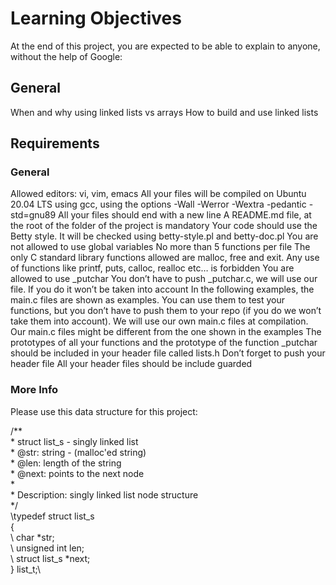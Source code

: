 # Learning Objectives

At the end of this project, you are expected to be able to explain to anyone, without the help of Google:

## General

When and why using linked lists vs arrays
How to build and use linked lists

## Requirements

### General
Allowed editors: vi, vim, emacs
All your files will be compiled on Ubuntu 20.04 LTS using gcc, using the options -Wall -Werror -Wextra -pedantic -std=gnu89
All your files should end with a new line
A README.md file, at the root of the folder of the project is mandatory
Your code should use the Betty style. It will be checked using betty-style.pl and betty-doc.pl
You are not allowed to use global variables
No more than 5 functions per file
The only C standard library functions allowed are malloc, free and exit. Any use of functions like printf, puts, calloc, realloc etc… is forbidden
You are allowed to use _putchar
You don’t have to push _putchar.c, we will use our file. If you do it won’t be taken into account
In the following examples, the main.c files are shown as examples. You can use them to test your functions, but you don’t have to push them to your repo (if you do we won’t take them into account). We will use our own main.c files at compilation. Our main.c files might be different from the one shown in the examples
The prototypes of all your functions and the prototype of the function _putchar should be included in your header file called lists.h
Don’t forget to push your header file
All your header files should be include guarded

### More Info
Please use this data structure for this project:

\/**\
\* struct list_s - singly linked list\
\* @str: string - (malloc'ed string)\
\* @len: length of the string\
\* @next: points to the next node\
\*\
\* Description: singly linked list node structure\
\*/\
\typedef struct list_s\
\{\
\	char *str;\
\	unsigned int len;\
\	struct list_s *next;\
\} list_t;\
